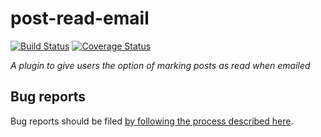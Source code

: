 # post-read-email

[![Build Status](https://travis-ci.org/mozilla/discourse-post-read-email.svg?branch=master)](https://travis-ci.org/mozilla/discourse-post-read-email)
 [![Coverage Status](https://coveralls.io/repos/github/mozilla/discourse-post-read-email/badge.svg)](https://coveralls.io/github/mozilla/discourse-post-read-email)

*A plugin to give users the option of marking posts as read when emailed*

## Bug reports

Bug reports should be filed [by following the process described here](https://discourse.mozilla.org/t/where-do-i-file-bug-reports-about-discourse/32078).
